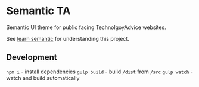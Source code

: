 Semantic TA
===========

Semantic UI theme for public facing TechnolgoyAdvice websites.

See [learn semantic](http://learnsemantic.com/) for understanding this project.

## Development

`npm i` - install dependencies
`gulp build` - build `/dist` from `/src`
`gulp watch` - watch and build automatically
